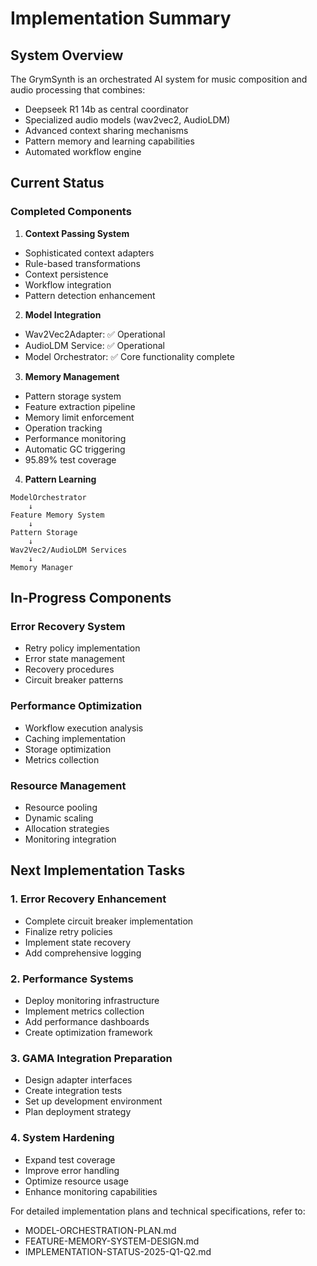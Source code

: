 # Implementation Summary

## System Overview
The GrymSynth is an orchestrated AI system for music composition and audio processing that combines:
- Deepseek R1 14b as central coordinator
- Specialized audio models (wav2vec2, AudioLDM)
- Advanced context sharing mechanisms
- Pattern memory and learning capabilities
- Automated workflow engine

## Current Status

### Completed Components
1. **Context Passing System**
- Sophisticated context adapters
- Rule-based transformations
- Context persistence
- Workflow integration
- Pattern detection enhancement

2. **Model Integration**
- Wav2Vec2Adapter: ✅ Operational
- AudioLDM Service: ✅ Operational
- Model Orchestrator: ✅ Core functionality complete

3. **Memory Management**
- Pattern storage system
- Feature extraction pipeline
- Memory limit enforcement
- Operation tracking
- Performance monitoring
- Automatic GC triggering
- 95.89% test coverage

4. **Pattern Learning**
```
ModelOrchestrator
    ↓
Feature Memory System
    ↓
Pattern Storage
    ↓
Wav2Vec2/AudioLDM Services
    ↓
Memory Manager
```

## In-Progress Components

### Error Recovery System
- Retry policy implementation
- Error state management
- Recovery procedures
- Circuit breaker patterns

### Performance Optimization
- Workflow execution analysis
- Caching implementation
- Storage optimization
- Metrics collection

### Resource Management
- Resource pooling
- Dynamic scaling
- Allocation strategies
- Monitoring integration

## Next Implementation Tasks

### 1. Error Recovery Enhancement
- Complete circuit breaker implementation
- Finalize retry policies
- Implement state recovery
- Add comprehensive logging

### 2. Performance Systems
- Deploy monitoring infrastructure
- Implement metrics collection
- Add performance dashboards
- Create optimization framework

### 3. GAMA Integration Preparation
- Design adapter interfaces
- Create integration tests
- Set up development environment
- Plan deployment strategy

### 4. System Hardening
- Expand test coverage
- Improve error handling
- Optimize resource usage
- Enhance monitoring capabilities

For detailed implementation plans and technical specifications, refer to:
- MODEL-ORCHESTRATION-PLAN.md
- FEATURE-MEMORY-SYSTEM-DESIGN.md
- IMPLEMENTATION-STATUS-2025-Q1-Q2.md
